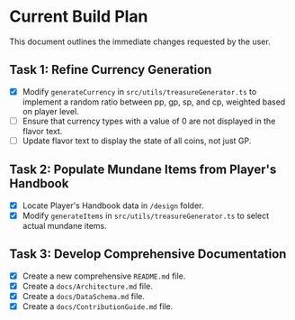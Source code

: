 # Current Build Plan

This document outlines the immediate changes requested by the user.

## Task 1: Refine Currency Generation
- [x] Modify `generateCurrency` in `src/utils/treasureGenerator.ts` to implement a random ratio between pp, gp, sp, and cp, weighted based on player level.
- [ ] Ensure that currency types with a value of 0 are not displayed in the flavor text.
- [ ] Update flavor text to display the state of all coins, not just GP.

## Task 2: Populate Mundane Items from Player's Handbook
- [x] Locate Player's Handbook data in `/design` folder.
- [x] Modify `generateItems` in `src/utils/treasureGenerator.ts` to select actual mundane items.

## Task 3: Develop Comprehensive Documentation
- [x] Create a new comprehensive `README.md` file.
- [x] Create a `docs/Architecture.md` file.
- [x] Create a `docs/DataSchema.md` file.
- [x] Create a `docs/ContributionGuide.md` file.
